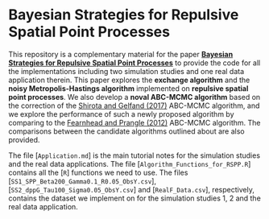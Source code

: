 # Bayesian Strategies for Repulsive Spatial Point Processes

This repository is a complementary material for the paper [**Bayesian Strategies for Repulsive Spatial Point Processes**](https://arxiv.org/abs/2404.15133) to provide the code for all the implementations including two simulation studies and one real data application therein.
This paper explores the **exchange algorithm** and the **noisy Metropolis-Hastings algorithm** implemented on **repulsive spatial point processes**.
We also develop a **noval ABC-MCMC algorithm** based on the correction of the [Shirota and Gelfand (2017)](https://www.tandfonline.com/doi/full/10.1080/10618600.2017.1299627) ABC-MCMC algorithm, and we explore the performance of such a newly proposed algorithm by comparing to the [Fearnhead and Prangle (2012)](https://rss.onlinelibrary.wiley.com/doi/10.1111/j.1467-9868.2011.01010.x) ABC-MCMC algorithm.
The comparisons between the candidate algorithms outlined about are also provided.

The file [`Application.md`] is the main tutorial notes for the simulation studies and the real data applications.
The file [`Algorithm_Functions_for_RSPP.R`] contains all the [`R`] functions we need to use.
The files [`SS1_SPP_Beta200_Gamma0.1_R0.05_ObsY.csv`], [`SS2_dppG_Tau100_Sigma0.05_ObsY.csv`] and [`RealF_Data.csv`], respectively, contains the dataset we implement on for the simulation studies $1$, $2$ and the real data application.
